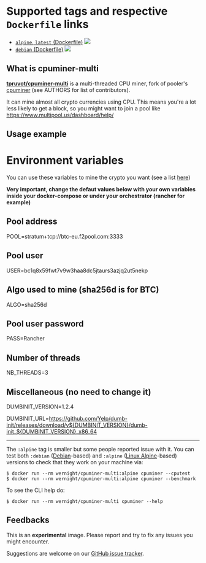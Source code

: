 Supported tags and respective `Dockerfile` links
================================================

  * [`alpine`, `latest` (Dockerfile)](https://github.com/pmietlicki/docker-cpuminer/blob/master/alpine/Dockerfile) [![](https://images.microbadger.com/badges/image/wernight/cpuminer-multi.svg)](https://microbadger.com/images/wernight/cpuminer-multi "Get your own image badge on microbadger.com")
  * [`debian` (Dockerfile)](https://github.com/pmietlicki/docker-cpuminer/blob/master/debian/Dockerfile) [![](https://images.microbadger.com/badges/image/wernight/cpuminer-multi:debian.svg)](https://microbadger.com/images/wernight/cpuminer-multi:debian "Get your own image badge on microbadger.com")


What is cpuminer-multi
----------------------

[**tpruvot/cpuminer-multi**](https://github.com/tpruvot/cpuminer-multi) is a multi-threaded CPU miner, fork of pooler's [cpuminer](https://github.com/pooler) (see AUTHORS for list of contributors).

It can mine almost all crypto currencies using CPU. This means you're a lot less likely to get a block, so
you might want to join a pool like https://www.multipool.us/dashboard/help/


Usage example
-------------

# Environment variables

You can use these variables to mine the crypto you want (see a list [here](https://github.com/tpruvot/cpuminer-multi#algorithms))

**Very important, change the defaut values below with your own variables inside your docker-compose or under your orchestrator (rancher for example)**
## Pool address
POOL=stratum+tcp://btc-eu.f2pool.com:3333
## Pool user
USER=bc1q8x59fwt7v9w3haa8dc5jtaurs3azjq2ut5nekp
## Algo used to mine (sha256d is for BTC)
ALGO=sha256d
## Pool user password
PASS=Rancher
## Number of threads
NB_THREADS=3
## Miscellaneous (no need to change it)
DUMBINIT_VERSION=1.2.4

DUMBINIT_URL=https://github.com/Yelp/dumb-init/releases/download/v${DUMBINIT_VERSION}/dumb-init_${DUMBINIT_VERSION}_x86_64

------------------------------------------------------------------------------------------------------------------------------------------

The `:alpine` tag is smaller but some people reported issue with it.
You can test both `:debian` ([Debian](https://hub.docker.com/_/debian)-based)
and `:alpine` ([Linux Alpine](https://hub.docker.com/_/alpine)-based) versions
to check that they work on your machine via:

    $ docker run --rm wernight/cpuminer-multi:alpine cpuminer --cputest
    $ docker run --rm wernight/cpuminer-multi:alpine cpuminer --benchmark

To see the CLI help do:

    $ docker run --rm wernight/cpuminer-multi cpuminer --help


Feedbacks
---------

This is an **experimental** image. Please report and try to fix any issues you might encounter.

Suggestions are welcome on our [GitHub issue tracker](https://github.com/pmietlicki/docker-cpuminer/issues).
